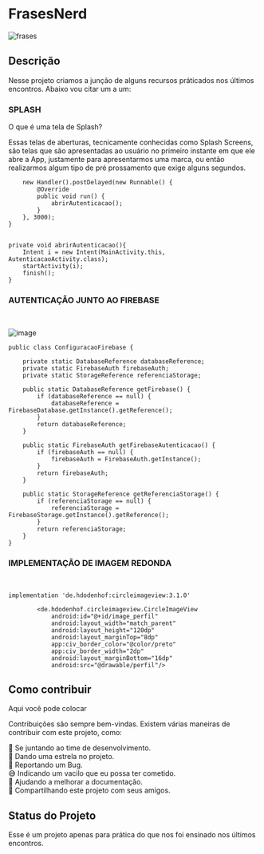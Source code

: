 # FrasesNerd
![frases](https://user-images.githubusercontent.com/77402918/114590603-5a8dca00-9c5f-11eb-8a08-e527212a1e8d.jpg)

## Descrição

Nesse projeto criamos a junção de alguns recursos práticados nos últimos encontros. Abaixo vou citar um a um:

### __SPLASH__

O que é uma tela de Splash?

Essas telas de aberturas, tecnicamente conhecidas como Splash Screens, são telas que são apresentadas ao usuário no primeiro instante em que ele abre a App, justamente para apresentarmos uma marca, ou então realizarmos algum tipo de pré prossamento que exige alguns segundos.


        new Handler().postDelayed(new Runnable() {
            @Override
            public void run() {
                abrirAutenticacao();
            }
        }, 3000);
    }


    private void abrirAutenticacao(){
        Intent i = new Intent(MainActivity.this, AutenticacaoActivity.class);
        startActivity(i);
        finish();
    }

### __AUTENTICAÇÃO JUNTO AO FIREBASE__
<BR/>

![image](https://user-images.githubusercontent.com/77402918/114593526-90807d80-9c62-11eb-9eb3-0e25b41d643e.png)


~~~
public class ConfiguracaoFirebase {

    private static DatabaseReference databaseReference;
    private static FirebaseAuth firebaseAuth;
    private static StorageReference referenciaStorage;

    public static DatabaseReference getFirebase() {
        if (databaseReference == null) {
            databaseReference = FirebaseDatabase.getInstance().getReference();
        }
        return databaseReference;
    }

    public static FirebaseAuth getFirebaseAutenticacao() {
        if (firebaseAuth == null) {
            firebaseAuth = FirebaseAuth.getInstance();
        }
        return firebaseAuth;
    }

    public static StorageReference getReferenciaStorage() {
        if (referenciaStorage == null) {
            referenciaStorage = FirebaseStorage.getInstance().getReference();
        }
        return referenciaStorage;
    }
}
~~~

### __IMPLEMENTAÇÃO DE IMAGEM REDONDA__
<BR/>

~~~
implementation 'de.hdodenhof:circleimageview:3.1.0'

        <de.hdodenhof.circleimageview.CircleImageView
            android:id="@+id/image_perfil"
            android:layout_width="match_parent"
            android:layout_height="120dp"
            android:layout_marginTop="8dp"
            app:civ_border_color="@color/preto"
            app:civ_border_width="2dp"
            android:layout_marginBottom="16dp"
            android:src="@drawable/perfil"/>

~~~

## Como contribuir

Aqui você pode colocar

Contribuições são sempre bem-vindas. Existem várias maneiras de contribuir com este projeto, como:

💪 Se juntando ao time de desenvolvimento.<br/>
🌟 Dando uma estrela no projeto.<br/>
🐛 Reportando um Bug.<br/>
😅 Indicando um vacilo que eu possa ter cometido.<br/>
📄 Ajudando a melhorar a documentação.<br/>
🚀 Compartilhando este projeto com seus amigos.<br/>


## Status do Projeto

Esse é um projeto apenas para prática do que nos foi ensinado nos últimos encontros. 